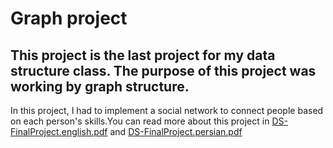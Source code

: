 # Graph project
## This project is the last project for my data structure class. The purpose of this project was working by graph structure.
In this project, I had to implement a social network to connect people based on each person's skills.You can read more about this project in [DS-FinalProject.english.pdf](https://github.com/SaraRaoufii/Graph-project/blob/6fa68866bf00c0bd9ae1d7a7d92811000dc38531/Graph%20project/DS-FinalProject.english.pdf) and [DS-FinalProject.persian.pdf](https://github.com/SaraRaoufii/Graph-project/blob/42a1270c67eff35bf6017d592110a6cc77dfa009/Graph%20project/DS-FinalProject.persian.pdf)
